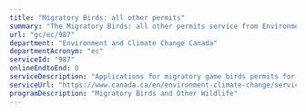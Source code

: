 ```yaml
---
title: "Migratory Birds: all other permits"
summary: "The Migratory Birds: all other permits service from Environment and Climate Change Canada is not available end-to-end online, according to the GC Service Inventory."
url: "gc/ec/987"
department: "Environment and Climate Change Canada"
departmentAcronym: "ec"
serviceId: "987"
onlineEndtoEnd: 0
serviceDescription: "Applications for migratory game birds permits for other activities than hunting (e.g., airport, aviculture, damage or danger, eiderdown, scientific, and taxidermist)"
serviceUrl: "https://www.canada.ca/en/environment-climate-change/services/migratory-bird-permits/application-forms.html"
programDescription: "Migratory Birds and Other Wildlife"
---
```

